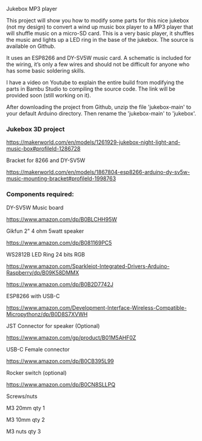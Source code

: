 

Jukebox MP3 player

This project will show you how to modify some parts for this nice jukebox (not my design) to convert a wind up music box player to a MP3 player that will shuffle music on a micro-SD card.  This is a very basic player, it shuffles the music and lights up a LED ring in the base of the jukebox.  The source is available on Github.

It uses an ESP8266 and DY-SV5W music card.  A schematic is included for the wiring, it’s only a few wires and should not be difficult for anyone who has some basic soldering skills.  

I have a video on Youtube to explain the entire build from modifying the parts in Bambu Studio to compiling the source code.  The link will be provided soon (still working on it). 

After downloading the project from Github, unzip the file 'jukebox-main' to your default Arduino directory.  Then rename the 'jukebox-main' to 'jukebox'.  

<h3>Jukebox 3D project</h3>

https://makerworld.com/en/models/1261929-jukebox-night-light-and-music-box#profileId-1286728

Bracket for 8266 and DY-SV5W

https://makerworld.com/en/models/1867804-esp8266-arduino-dy-sv5w-music-mounting-bracket#profileId-1998763



<h3>Components required:</h3>

DY-SV5W Music board

https://www.amazon.com/dp/B0BLCHH95W

Gikfun 2" 4 ohm 5watt speaker

https://www.amazon.com/dp/B081169PC5

WS2812B LED Ring 24 bits RGB

https://www.amazon.com/Sparkleiot-Integrated-Drivers-Arduino-Raspberry/dp/B09K58DMMX

https://www.amazon.com/dp/B0B2D7742J

ESP8266 with USB-C

https://www.amazon.com/Development-Interface-Wireless-Compatible-Micropythonz/dp/B0D8S7XVWH

JST Connector for speaker (Optional)

https://www.amazon.com/gp/product/B01M5AHF0Z

USB-C Female connector

https://www.amazon.com/dp/B0CB395L99

Rocker switch (optional)

https://www.amazon.com/dp/B0CN8SLLPQ

Screws/nuts

 M3 20mm qty 1
 
 M3 10mm qty 2
 
 M3 nuts qty 3
